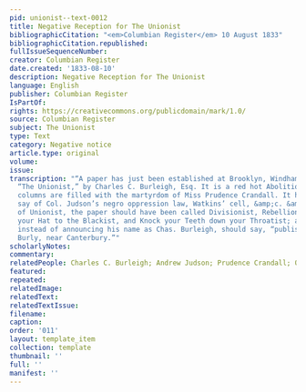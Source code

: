 ```yaml
---
pid: unionist--text-0012
title: Negative Reception for The Unionist
bibliographicCitation: "<em>Columbian Register</em> 10 August 1833"
bibliographicCitation.republished: 
fullIssueSequenceNumber: 
creator: Columbian Register
date.created: '1833-08-10'
description: Negative Reception for The Unionist
language: English
publisher: Columbian Register
IsPartOf: 
rights: https://creativecommons.org/publicdomain/mark/1.0/
source: Columbian Register
subject: The Unionist
type: Text
category: Negative notice
article.type: original
volume: 
issue: 
transcription: "“A paper has just been established at Brooklyn, Windham Co. called
  “The Unionist,” by Charles C. Burleigh, Esq. It is a red hot Abolitionist, and its
  columns are filled with the martyrdom of Miss Prudence Crandall. It has much to
  say of Col. Judson’s negro oppression law, Watkins’ cell, &amp;c. &amp;c. Instead
  of Unionist, the paper should have been called Divisionist, Rebellionist, Pull off
  your Hat to the Blackist, and Knock your Teeth down your Throatist; and the editor,
  instead of announcing his name as Chas. Burleigh, should say, “published by Hurly
  Burly, near Canterbury.”"
scholarlyNotes: 
commentary: 
relatedPeople: Charles C. Burleigh; Andrew Judson; Prudence Crandall; Oliver Watkins
featured: 
repeated: 
relatedImage: 
relatedText: 
relatedTextIssue: 
filename: 
caption: 
order: '011'
layout: template_item
collection: template
thumbnail: ''
full: ''
manifest: ''
---
```

